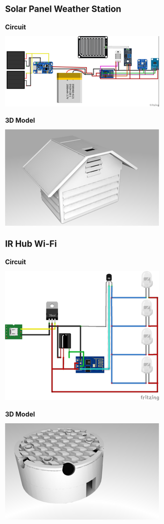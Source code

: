 # Solar Panel Weather Station

## Circuit

![WeatherStationCircuit](WeatherStationCircuit.jpg)

## 3D Model

![WeatherStation](WeatherStation.png)

# IR Hub Wi-Fi

## Circuit

![IRHubCircuit](IRHubCircuit.jpg)

## 3D Model

![WeatherStation](IRHub.png)